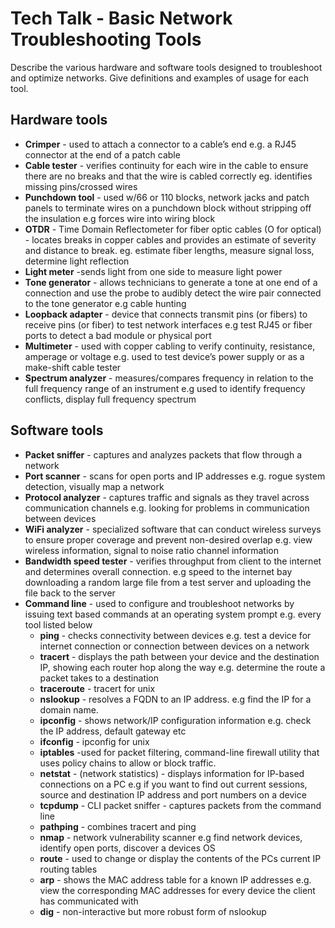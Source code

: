 # Tech Talk - Basic Network Troubleshooting Tools

Describe the various hardware and software tools designed to troubleshoot and optimize networks. Give definitions and examples of usage for each tool.


## Hardware tools

* <b class="malachite">Crimper</b> - used to attach a connector to a cable’s end e.g. a RJ45 connector at the end of a patch cable
* <b class="malachite">Cable tester</b> - verifies continuity for each wire in the cable to ensure there are no breaks and that the wire is cabled correctly eg. identifies missing pins/crossed wires
* <b class="malachite">Punchdown tool</b> - used w/66 or 110 blocks, network jacks and patch panels to terminate wires on a punchdown block without stripping off the insulation e.g forces wire into wiring block
* <b class="malachite">OTDR</b> - Time Domain Reflectometer for fiber optic cables (O for optical) - locates breaks in copper cables and provides an estimate of severity and distance to break. eg. estimate fiber lengths, measure signal loss, determine light reflection
* <b class="malachite">Light meter</b> -sends light from one side to measure light power
* <b class="malachite">Tone generator</b> - allows technicians to generate a tone at one end of a connection and use the probe to audibly detect the wire pair connected to the tone generator e.g cable hunting
* <b class="malachite">Loopback adapter</b> - device that connects transmit pins (or fibers) to receive pins (or fiber) to test network interfaces e.g test RJ45 or fiber ports to detect a bad module or physical port
* <b class="malachite">Multimeter</b> - used with copper cabling to verify continuity, resistance, amperage or voltage e.g. used to test device’s power supply or as a make-shift cable tester
* <b class="malachite">Spectrum analyzer</b> - measures/compares frequency in relation to the full frequency range of an instrument e.g used to identify frequency conflicts, display full frequency spectrum

## Software tools

* <b class="malachite">Packet sniffer</b> - captures and analyzes packets that flow through a network
* <b class="malachite">Port scanner</b> - scans for open ports and IP addresses e.g. rogue system detection, visually map a network
* <b class="malachite">Protocol analyzer</b> - captures traffic and signals as they travel across communication channels e.g. looking for problems in communication between devices 
* <b class="malachite">WiFi analyzer</b> - specialized software that can conduct wireless surveys to ensure proper coverage and prevent non-desired overlap e.g. view wireless information, signal to noise ratio channel information
* <b class="malachite">Bandwidth speed tester</b> - verifies throughput from client to the internet and determines overall connection. e.g speed to the internet bay downloading a random large file from a test server and uploading the file back to the server
* <b class="malachite">Command line</b> - used to configure and troubleshoot networks by issuing text based commands at an operating system prompt e.g. every tool listed below
    * <b class="malachite">ping</b> - checks connectivity between devices e.g. test a device for internet connection or connection between devices on a network
    * <b class="malachite">tracert</b> - displays the path between your device and the destination IP, showing each router hop along the way e.g. determine the route a packet takes to a destination
    * <b class="malachite">traceroute</b> - tracert for unix
    * <b class="malachite">nslookup</b> - resolves a FQDN to an IP address. e.g find the IP for a domain name. 
    * <b class="malachite">ipconfig</b> - shows network/IP configuration information e.g. check the IP address, default gateway etc
    * <b class="malachite">ifconfig</b> - ipconfig for unix
    * <b class="malachite">iptables</b> -used for packet filtering, command-line firewall utility that uses policy chains to allow or block traffic. 
    * <b class="malachite">netstat</b> - (network statistics) - displays information for IP-based connections on a PC e.g if you want to find out current sessions, source and destination IP address and port numbers on a device
    * <b class="malachite">tcpdump</b> - CLI packet sniffer - captures packets from the command line 
    * <b class="malachite">pathping</b> - combines tracert and ping
    * <b class="malachite">nmap</b> - network vulnerability scanner e.g find network devices, identify open ports, discover a devices OS
    * <b class="malachite">route</b> - used to change or display the contents of the PCs current IP routing tables
    * <b class="malachite">arp</b> - shows the MAC address table for a known IP addresses e.g. view the corresponding MAC addresses for every device the client has communicated with
    * <b class="malachite">dig</b> - non-interactive but more robust form of nslookup

